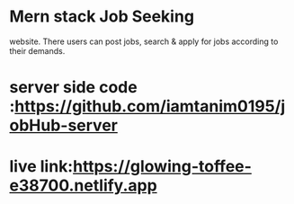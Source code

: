 # Mern stack Job Seeking
website. There users can post jobs, search &
apply for jobs according to their demands.
# server side code :https://github.com/iamtanim0195/jobHub-server
# live link:https://glowing-toffee-e38700.netlify.app
